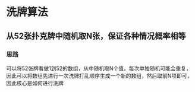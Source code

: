 # 洗牌算法

## 从52张扑克牌中随机取N张，保证各种情况概率相等

### 思路

可以将52张牌看做1到52的数组，从中随机取N个值，每次单独随机可能会重复，因此可以将数组先进行一次洗牌打乱顺序生成一个新的数组，然后取前N项即可，因此核心是如何进行洗牌

